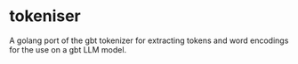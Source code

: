 # tokeniser
 A golang port of the gbt tokenizer for extracting tokens and word encodings for the use on a gbt LLM model. 
